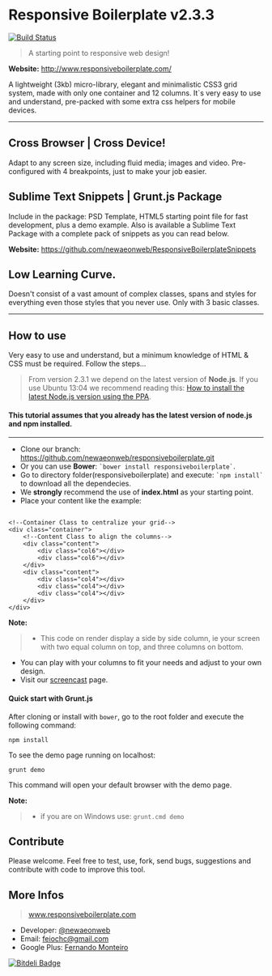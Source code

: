 Responsive Boilerplate v2.3.3
====================
[![Build Status](https://travis-ci.org/newaeonweb/responsiveboilerplate.png?branch=Rb-package--beta-0.0.1)](https://travis-ci.org/newaeonweb/responsiveboilerplate) 

> A starting point to responsive web design!

**Website:** http://www.responsiveboilerplate.com/

A lightweight (3kb) micro-library, elegant and minimalistic CSS3 grid system, made with only one container and 12 columns. It`s very easy to use and understand, pre-packed with some extra css helpers for mobile devices.

---

## Cross Browser | Cross Device!

Adapt to any screen size, including fluid media; images and video. Pre-configured with 4 breakpoints, just to make your job easier.
 
## Sublime Text Snippets | Grunt.js Package

Include in the package: PSD Template, HTML5 starting point file for fast development, plus a demo example. Also is available a Sublime Text Package with a complete pack of snippets as you can read below.

**Website:** https://github.com/newaeonweb/ResponsiveBoilerplateSnippets

## Low Learning Curve.

Doesn't consist of a vast amount of complex classes, spans and styles for everything even those styles that you never use. Only with 3 basic classes.

---

## How to use

Very easy to use and understand, but a minimum knowledge of HTML & CSS must be required.
Follow the steps...

> From version 2.3.1 we depend on the latest version of **Node.js**.
> If you use Ubuntu 13:04 we recommend reading this: [How to install the latest Node.js version using the PPA](http://www.ubuntuupdates.org/ppa/chris_lea_nodejs).

#### This tutorial assumes that you already has the latest version of node.js and npm installed.

---

- Clone our branch: https://github.com/newaeonweb/responsiveboilerplate.git
- Or you can use **Bower**: `` `bower install responsiveboilerplate` ``.
- Go to directory folder(responsiveboilerplate) and execute: `` `npm install` `` to download all the dependecies.
- We **strongly** recommend the use of **index.html** as your starting point.
- Place your content like the example: 

<pre><code>
&lt;!--Container Class to centralize your grid--&gt;
&lt;div class=&quot;container&quot;&gt;
	&lt;!--Content Class to align the columns--&gt;
	&lt;div class=&quot;content&quot;&gt;
		&lt;div class=&quot;col6&quot;&gt;&lt;/div&gt;
		&lt;div class=&quot;col6&quot;&gt;&lt;/div&gt;
	&lt;/div&gt;
	&lt;div class=&quot;content&quot;&gt;
		&lt;div class=&quot;col4&quot;&gt;&lt;/div&gt;
		&lt;div class=&quot;col4&quot;&gt;&lt;/div&gt;
		&lt;div class=&quot;col4&quot;&gt;&lt;/div&gt;
	&lt;/div&gt;
&lt;/div&gt;
</code></pre>

**Note:**
> * This code on render display a side by side column, ie your screen with two equal column on top, and three columns on bottom.

- You can play with your columns to fit your needs and adjust to your own design.
- Visit our <a href="https://www.youtube.com/channel/UCnqv8IIq27HS1-lkGwu3mrw?feature=watch" target="_blank">screencast</a> page.

#### Quick start with Grunt.js

After cloning or install with `bower`, go to the root folder and execute the following command:

```npm install```

To see the demo page running on localhost:

```grunt demo```

This command will open your default browser with the demo page.

**Note:**
> * if you are on Windows use: `grunt.cmd demo`

## Contribute

Please welcome. Feel free to test, use, fork, send bugs, suggestions and contribute with code to improve this tool.

## More Infos 

> www.responsiveboilerplate.com

- Developer: [@newaeonweb](https://twitter.com/@newaeonweb/ "Twitter") 
- Email: feiochc@gmail.com
- Google Plus: [Fernando Monteiro](https://plus.google.com/102311871192373469721/posts/ "G +")

[![Bitdeli Badge](https://d2weczhvl823v0.cloudfront.net/newaeonweb/responsiveboilerplate/trend.png)](https://bitdeli.com/free "Bitdeli Badge")
